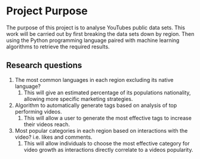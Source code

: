 # Project Purpose #

The purpose of this project is to analyse YouTubes public data sets. This work will be carried out by first breaking the data sets down by region. Then using the Python programming language paired with machine learning algorithms to retrieve the required results.

## Research questions ##

1. The most common languages in each region excluding its native language?
	1. This will give an estimated percentage of its populations nationality, allowing more specific marketing strategies.
2. Algorithm to automatically generate tags based on analysis of top performing videos.
	1. This will allow a user to generate the most effective tags to increase their videos reach.
3. Most popular categories in each region based on interactions with the video? i.e. likes and comments.
	1. This will allow individuals to choose the most effective category for video growth as interactions directly correlate to a videos popularity.
